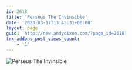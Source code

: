 ```yaml
---
id: 2618
title: 'Perseus The Invinsible'
date: '2023-03-17T13:45:31+00:00'
layout: page
guid: 'http://new.andydixon.com/?page_id=2618'
trx_addons_post_views_count:
    - '1'
---
```


![Perseus The Invinsible](https://i0.wp.com/assets.g8x2.ldn.idrivee2-23.com/posters/Perseus%20The%20Invinsible%2001.jpg?w=1200&ssl=1 "Perseus The Invinsible")